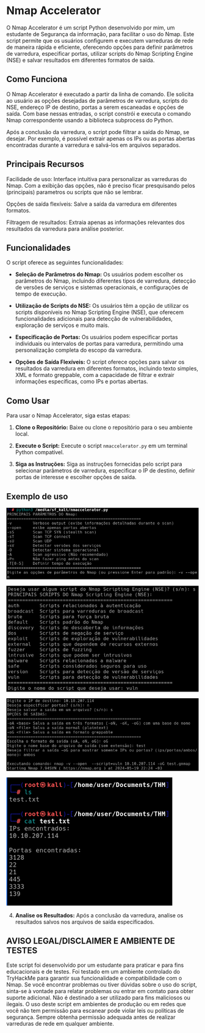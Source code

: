 # Nmap Accelerator

O Nmap Accelerator é um script Python desenvolvido por mim, um estudante de Segurança da informação, para facilitar o uso do Nmap. Este script permite que os usuários configurem e executem varreduras de rede de maneira rápida e eficiente, oferecendo opções para definir parâmetros de varredura, especificar portas, utilizar scripts do Nmap Scripting Engine (NSE) e salvar resultados em diferentes formatos de saída.

## Como Funciona
O Nmap Accelerator é executado a partir da linha de comando. Ele solicita ao usuário as opções desejadas de parâmetros de varredura, scripts do NSE, endereço IP de destino, portas a serem escaneadas e opções de saída. Com base nessas entradas, o script constrói e executa o comando Nmap correspondente usando a biblioteca subprocess do Python.

Após a conclusão da varredura, o script pode filtrar a saída do Nmap, se desejar. Por exemplo, é possível extrair apenas os IPs ou as portas abertas encontradas durante a varredura e salvá-los em arquivos separados.

## Principais Recursos
Facilidade de uso: Interface intuitiva para personalizar as varreduras do Nmap. Com a exibição das opções, não é preciso ficar presquisando pelos (principais) parametros ou scripts que não se lembrar.

Opções de saída flexíveis: Salve a saída da varredura em diferentes formatos.

Filtragem de resultados: Extraia apenas as informações relevantes dos resultados da varredura para análise posterior.

## Funcionalidades

O script oferece as seguintes funcionalidades:

- **Seleção de Parâmetros do Nmap:** Os usuários podem escolher os parâmetros do Nmap, incluindo diferentes tipos de varredura, detecção de versões de serviços e sistemas operacionais, e configurações de tempo de execução.

- **Utilização de Scripts do NSE:** Os usuários têm a opção de utilizar os scripts disponíveis no Nmap Scripting Engine (NSE), que oferecem funcionalidades adicionais para detecção de vulnerabilidades, exploração de serviços e muito mais.

- **Especificação de Portas:** Os usuários podem especificar portas individuais ou intervalos de portas para varredura, permitindo uma personalização completa do escopo da varredura.

- **Opções de Saída Flexíveis:** O script oferece opções para salvar os resultados da varredura em diferentes formatos, incluindo texto simples, XML e formato greppable, com a capacidade de filtrar e extrair informações específicas, como IPs e portas abertas.

## Como Usar

Para usar o Nmap Accelerator, siga estas etapas:

1. **Clone o Repositório:** Baixe ou clone o repositório para o seu ambiente local.

2. **Execute o Script:** Execute o script `nmaccelerator.py` em um terminal Python compatível.

3. **Siga as Instruções:** Siga as instruções fornecidas pelo script para selecionar parâmetros de varredura, especificar o IP de destino, definir portas de interesse e escolher opções de saída.

## Exemplo de uso

![Inicio da execução e exibição dos parâmetros](pictures/1-inicio-parametros.png)

![Exibição dos scripts](pictures/2-scripts.png)

![Definição de Ip, porta, saida e execução](pictures/3-ip-porta-output-execução.png)

![Exibição dos resultados](pictures/4-resultados.png)

4. **Analise os Resultados:** Após a conclusão da varredura, analise os resultados salvos nos arquivos de saída especificados.

## AVISO LEGAL/DISCLAIMER E AMBIENTE DE TESTES

Este script foi desenvolvido por um estudante para praticar e para fins educacionais e de testes. Foi testado em um ambiente controlado do TryHackMe para garantir sua funcionalidade e compatibilidade com o Nmap. Se você encontrar problemas ou tiver dúvidas sobre o uso do script, sinta-se à vontade para relatar problemas ou entrar em contato para obter suporte adicional.
Não é destinado a ser utilizado para fins maliciosos ou ilegais. O uso deste script em ambientes de produção ou em redes que você não tem permissão para escanear pode violar leis ou políticas de segurança. Sempre obtenha permissão adequada antes de realizar varreduras de rede em qualquer ambiente.
